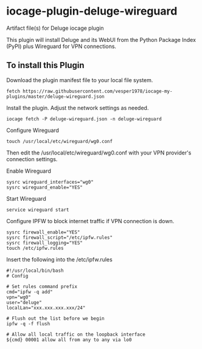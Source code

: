 # iocage-plugin-deluge-wireguard
Artifact file(s) for Deluge iocage plugin

This plugin will install Deluge and its WebUI from the Python Package Index (PyPI) plus Wireguard for VPN connections.

## To install this Plugin
Download the plugin manifest file to your local file system.
```
fetch https://raw.githubusercontent.com/vesper1978/iocage-my-plugins/master/deluge-wireguard.json
```
Install the plugin.  Adjust the network settings as needed.
```
iocage fetch -P deluge-wireguard.json -n deluge-wireguard
```
Configure Wireguard
```
touch /usr/local/etc/wireguard/wg0.conf
```
Then edit the /usr/local/etc/wireguard/wg0.conf with your VPN provider's connection settings.

Enable Wireguard
```
sysrc wireguard_interfaces="wg0"
sysrc wireguard_enable="YES"
```

Start Wireguard
```
service wireguard start
```

Configure IPFW to block internet traffic if VPN connection is down.
```
sysrc firewall_enable="YES"
sysrc firewall_script="/etc/ipfw.rules"
sysrc firewall_logging="YES"
touch /etc/ipfw.rules
```

Insert the following into the /etc/ipfw.rules
```
#!/usr/local/bin/bash
# Config

# Set rules command prefix
cmd="ipfw -q add"
vpn="wg0"
user="deluge"
localLan="xxx.xxx.xxx.xxx/24"

# Flush out the list before we begin
ipfw -q -f flush

# Allow all local traffic on the loopback interface
${cmd} 00001 allow all from any to any via lo0
```

